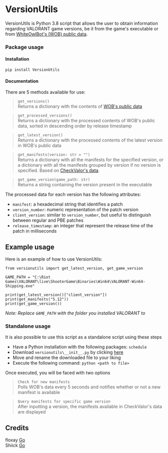 # VersionUtils
VersionUtils is Python 3.8 script that allows the user to obtain information regarding VALORANT game versions, 
be it from the game's executable or from [WhiteOwlBot's (WOB) public data](https://github.com/WhiteOwlBot/WhiteOwl-public-data).

### Package usage
#### Installation

`pip install VersionUtils`

#### Documentation
There are 5 methods available for use:
>`get_versions()`<br />
> Returns a dictionary with the contents of [WOB's public data](https://raw.githubusercontent.com/WhiteOwlBot/WhiteOwl-public-data/main/manifests.json)

>`get_processed_versions()`<br />
> Returns a dictionary with the processed contents of WOB's public data, sorted in descending order by release timestamp

>`get_latest_version()`<br />
> Returns a dictionary with the processed contents of the latest version in WOB's public data

> `get_manifests(version: str = "")`<br />
> Returns a dictionary with all the manifests for the specified version, 
> or a dictionary with all the manifests grouped by version if no version is specified.
> Based on [CheckValor's data](https://twitter.com/CheckValor).

> `get_game_version(game_path: str)`<br />
> Returns a string containing the version present in the executable

The processed data for each version has the following attributes:
- `manifest`: a hexadecimal string that identifies a patch
- `version_number`: numeric representation of the patch version
- `client_version`: similar to `version_number`, but useful to distinguish between regular and PBE patches
- `release_timestamp`: an integer that represent the release time of the patch in milliseconds

## Example usage
Here is an example of how to use VersionUtils:
```
from versionutils import get_latest_version, get_game_version

GAME_PATH = "C:\Riot Games\VALORANT\live\ShooterGame\Binaries\Win64\VALORANT-Win64-Shipping.exe"

print(get_latest_version()["client_version"])
print(get_manifests("5.12"))
print(get_game_version())
```
*Note: Replace `GAME_PATH` with the folder you installed VALORANT to*

### Standalone usage
It is also possible to use this script as a standalone script using these steps

- Have a Python installation with the following packages: `schedule`
- Download `versionutils\__init__.py` by clicking [here](https://raw.githubusercontent.com/NotToDisturb/VersionUtils/master/versionutils/__init__.py)
- Move and rename the downloaded file to your liking
- Execute the following command: `python <path to file>`

Once executed, you will be faced with two options
> `Check for new manifests`<br />
>Polls WOB's data every 5 seconds and notifies whether or not a new manifest is available
  

> `Query manifests for specific game version`<br />
>After inputting a version, the manifests available in CheckValor's data are displayed

## Credits
floxay [Go](https://github.com/floxay) <br />
Shiick [Go](https://github.com/Shiick)